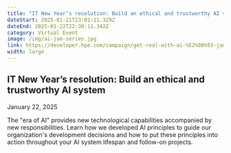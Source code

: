 ```yaml
---
title: "IT New Year’s resolution: Build an ethical and trustworthy AI system"
dateStart: 2025-01-21T23:01:11.329Z
dateEnd: 2025-01-22T22:30:11.342Z
category: Virtual Event
image: /img/ai-jam-series.jpg
link: https://developer.hpe.com/campaign/get-real-with-ai-%E2%80%93-jam-series/
width: large
---
```

## IT New Year’s resolution: Build an ethical and trustworthy AI system

January 22, 2025

The "era of AI" provides new technological capabilities accompanied by new responsibilities. Learn how we developed AI principles to guide our organization's development decisions and how to put these principles into action throughout your AI system lifespan and follow-on projects.
